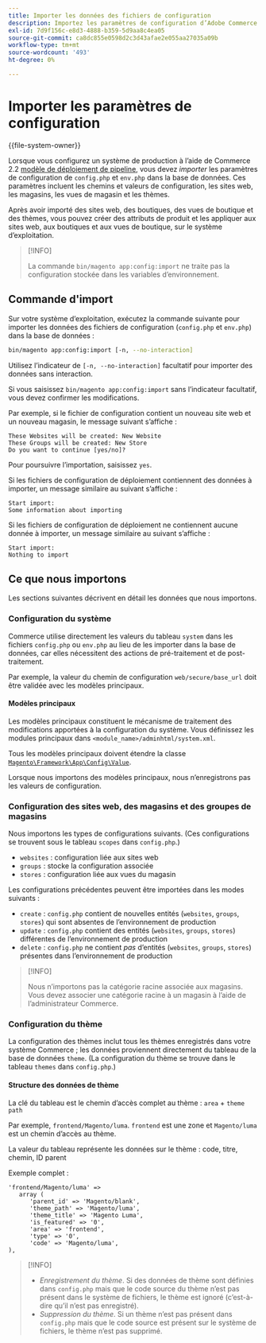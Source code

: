 ```yaml
---
title: Importer les données des fichiers de configuration
description: Importez les paramètres de configuration d’Adobe Commerce à partir des fichiers de configuration.
exl-id: 7d9f156c-e8d3-4888-b359-5d9aa8c4ea05
source-git-commit: ca8dc855e0598d2c3d43afae2e055aa27035a09b
workflow-type: tm+mt
source-wordcount: '493'
ht-degree: 0%

---
```


# Importer les paramètres de configuration

{{file-system-owner}}

Lorsque vous configurez un système de production à l’aide de Commerce 2.2 [modèle de déploiement de pipeline](../deployment/technical-details.md), vous devez _importer_ les paramètres de configuration de `config.php` et `env.php` dans la base de données.
Ces paramètres incluent les chemins et valeurs de configuration, les sites web, les magasins, les vues de magasin et les thèmes.

Après avoir importé des sites web, des boutiques, des vues de boutique et des thèmes, vous pouvez créer des attributs de produit et les appliquer aux sites web, aux boutiques et aux vues de boutique, sur le système d’exploitation.

>[!INFO]
>
>La commande `bin/magento app:config:import` ne traite pas la configuration stockée dans les variables d’environnement.

## Commande d&#39;import

Sur votre système d’exploitation, exécutez la commande suivante pour importer les données des fichiers de configuration (`config.php` et `env.php`) dans la base de données :

```bash
bin/magento app:config:import [-n, --no-interaction]
```

Utilisez l’indicateur de `[-n, --no-interaction]` facultatif pour importer des données sans interaction.

Si vous saisissez `bin/magento app:config:import` sans l’indicateur facultatif, vous devez confirmer les modifications.

Par exemple, si le fichier de configuration contient un nouveau site web et un nouveau magasin, le message suivant s’affiche :

```
These Websites will be created: New Website
These Groups will be created: New Store
Do you want to continue [yes/no]?
```

Pour poursuivre l’importation, saisissez `yes`.

Si les fichiers de configuration de déploiement contiennent des données à importer, un message similaire au suivant s’affiche :

```
Start import:
Some information about importing
```

Si les fichiers de configuration de déploiement ne contiennent aucune donnée à importer, un message similaire au suivant s’affiche :

```
Start import:
Nothing to import
```

## Ce que nous importons

Les sections suivantes décrivent en détail les données que nous importons.

### Configuration du système

Commerce utilise directement les valeurs du tableau `system` dans les fichiers `config.php` ou `env.php` au lieu de les importer dans la base de données, car elles nécessitent des actions de pré-traitement et de post-traitement.

Par exemple, la valeur du chemin de configuration `web/secure/base_url` doit être validée avec les modèles principaux.

#### Modèles principaux

Les modèles principaux constituent le mécanisme de traitement des modifications apportées à la configuration du système.
Vous définissez les modules principaux dans `<module_name>/adminhtml/system.xml`.

Tous les modèles principaux doivent étendre la classe [`Magento\Framework\App\Config\Value`](https://github.com/magento/magento2/blob/2.4/lib/internal/Magento/Framework/App/Config/Value.php).

Lorsque nous importons des modèles principaux, nous n’enregistrons pas les valeurs de configuration.

### Configuration des sites web, des magasins et des groupes de magasins

Nous importons les types de configurations suivants.
(Ces configurations se trouvent sous le tableau `scopes` dans `config.php`.)

- `websites` : configuration liée aux sites web
- `groups` : stocke la configuration associée
- `stores` : configuration liée aux vues du magasin

Les configurations précédentes peuvent être importées dans les modes suivants :

- `create` : `config.php` contient de nouvelles entités (`websites`, `groups`, `stores`) qui sont absentes de l’environnement de production
- `update` : `config.php` contient des entités (`websites`, `groups`, `stores`) différentes de l’environnement de production
- `delete` : `config.php` ne contient _pas_ d’entités (`websites`, `groups`, `stores`) présentes dans l’environnement de production

>[!INFO]
>
>Nous n’importons pas la catégorie racine associée aux magasins. Vous devez associer une catégorie racine à un magasin à l’aide de l’administrateur Commerce.

### Configuration du thème

La configuration des thèmes inclut tous les thèmes enregistrés dans votre système Commerce ; les données proviennent directement du tableau de la base de données `theme`. (La configuration du thème se trouve dans le tableau `themes` dans `config.php`.)

#### Structure des données de thème

La clé du tableau est le chemin d’accès complet au thème : `area` + `theme path`

Par exemple, `frontend/Magento/luma`.
`frontend` est une zone et `Magento/luma` est un chemin d’accès au thème.

La valeur du tableau représente les données sur le thème : code, titre, chemin, ID parent

Exemple complet :

```php?start_inline=1
'frontend/Magento/luma' =>
   array (
      'parent_id' => 'Magento/blank',
      'theme_path' => 'Magento/luma',
      'theme_title' => 'Magento Luma',
      'is_featured' => '0',
      'area' => 'frontend',
      'type' => '0',
      'code' => 'Magento/luma',
),
```

>[!INFO]
>
>- _Enregistrement du thème_. Si des données de thème sont définies dans `config.php` mais que le code source du thème n’est pas présent dans le système de fichiers, le thème est ignoré (c’est-à-dire qu’il n’est pas enregistré).
>- _Suppression du thème_. Si un thème n’est pas présent dans `config.php` mais que le code source est présent sur le système de fichiers, le thème n’est pas supprimé.

